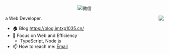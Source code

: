 <p align="center"> 
	<span><img src="https://img.shields.io/badge/DaoYuan1035--_.svg?style=social&logo=wechat" alt="微信"></span>	
</p>

<img align="right" src="https://github-readme-stats.vercel.app/api?username=txp1035&show_icons=true&icon_color=ad0d52&text_color=24292e&bg_color=ffffff&hide_title=true" />

a Web Developer.

- 🏠 Blog https://blog.imtxp1035.cn/
- 🚀 Focus on Web and Efficiency
  - TypeScript, Node.js
- 📫 How to reach me: [Email](imtxp1035@gmail.com)
